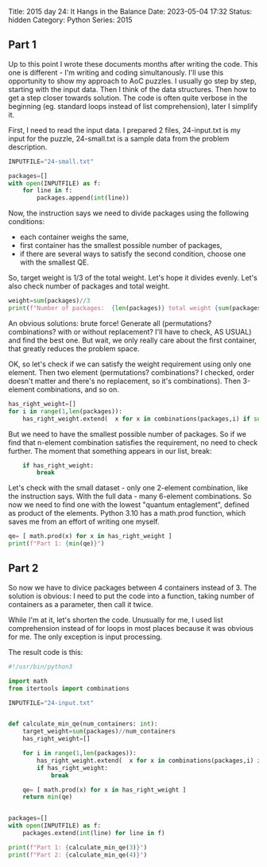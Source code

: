 Title: 2015 day 24: It Hangs in the Balance
Date: 2023-05-04 17:32
Status: hidden
Category: Python
Series: 2015

## Part 1

Up to this point I wrote these documents months after writing the code. This one is different - I'm writing and coding simultanously. I'll use this opportunity to show my approach to AoC puzzles. I usually go step by step, starting with the input data. Then I think of the data structures. Then how to get a step closer towards solution. The code is often quite verbose in the beginning (eg. standard loops instead of list comprehension), later I simplify it.

First, I need to read the input data. I prepared 2 files, 24-input.txt is my input for the puzzle, 24-small.txt is a sample data from the problem description.

```python
INPUTFILE="24-small.txt"

packages=[]
with open(INPUTFILE) as f:
    for line in f:
        packages.append(int(line))
```

Now, the instruction says we need to divide packages using the following conditions:

- each container weighs the same,
- first container has the smallest possible number of packages,
- if there are several ways to satisfy the second condition, choose one with the smallest QE.

So, target weight is 1/3 of the total weight. Let's hope it divides evenly. Let's also check number of packages and total weight.

```python
weight=sum(packages)//3
print(f"Number of packages:  {len(packages)} total weight {sum(packages)} container weight {weight}")
```

An obvious solutions: brute force! Generate all (permutations? combinations? with or without replacement? I'll have to check, AS USUAL) and find the best one. But wait, we only really care about the first container, that greatly reduces the problem space.

OK, so let's check if we can satisfy the weight requirement using only one element. Then two element (permutations? combinations? I checked, order doesn't matter and there's no replacement, so it's combinations). Then 3-element combinations, and so on.

```python
has_right_weight=[]
for i in range(1,len(packages)):
    has_right_weight.extend(  x for x in combinations(packages,i) if sum(x)==target_weight )
```

But we need to have the smallest possible number of packages. So if we find that n-element combination satisfies the requirement, no need to check further. The moment that something appears in our list, break:

```python
    if has_right_weight:
        break
```

Let's check with the small dataset - only one 2-element combination, like the instruction says. With the full data - many 6-element combinations. So now we need to find one with the lowest "quantum entaglement", defined as product of the elements. Python 3.10 has a math.prod function, which saves me from an effort of writing one myself.

```python
qe= [ math.prod(x) for x in has_right_weight ]
print(f"Part 1: {min(qe)}")
```

## Part 2

So now we have to divice packages between 4 containers instead of 3. The solution is obvious: I need to put the code into a function, taking number of containers as a parameter, then call it twice.

While I'm at it, let's shorten the code. Unusually for me, I used list comprehension instead of for loops in most places because it was obvious for me. The only exception is input processing.

The result code is this:

```python
#!/usr/bin/python3

import math
from itertools import combinations

INPUTFILE="24-input.txt"


def calculate_min_qe(num_containers: int):
    target_weight=sum(packages)//num_containers
    has_right_weight=[]

    for i in range(1,len(packages)):
        has_right_weight.extend(  x for x in combinations(packages,i) if sum(x)==target_weight )
        if has_right_weight:
            break

    qe= [ math.prod(x) for x in has_right_weight ]
    return min(qe)


packages=[]
with open(INPUTFILE) as f:
    packages.extend(int(line) for line in f)

print(f"Part 1: {calculate_min_qe(3)}")
print(f"Part 2: {calculate_min_qe(4)}")
```